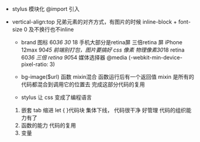 - stylus 模块化
    @import 引入

- vertical-align:top
    兄弟元素的对齐方式，有图片的时候
    inline-block + font-size 0 及不换行也不inline 

    - brand 图标 60*36
    30* 18 手机大部分是retina屏
    三倍retina 屏 iPhone 12max
    90*45
    前端别打包，图片要搞好
    css 像素 物理像素30*18
    retina 60*36
    三倍 retina 90*54
    媒体选择器
    @media (-webkit-min-device-pixel-ratio: 3)  
    
    
    - bg-image($url) 函数 mixin混合
        函数运行后有一个返回值
        mixin 是所有的代码都混合到调用它的位置去
        完成这部分代码的复用

    - stylus 让 css 变成了编程语言
    1. 嵌套 tab 缩进 let { }代码块
        集体下线， 代码很干净 好管理 代码的组织能力有了 
    2. 函数的能力 代码的复用
    3. 变量